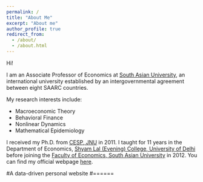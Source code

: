 ```yaml
---
permalink: /
title: "About Me"
excerpt: "About me"
author_profile: true
redirect_from: 
  - /about/
  - /about.html
---
```


Hi!

I am an Associate Professor of Economics at [South Asian University](http://www.sau.int/), an international university established by an intergovernmental agreement between eight SAARC countries.

My research interests include:
 - Macroeconomic Theory
 - Behavioral Finance
 - Nonlinear Dynamics
 - Mathematical Epidemiology
 
 I received my Ph.D. from [CESP, JNU](https://www.jnu.ac.in/sss/cesp) in 2011. I taught for 11 years in the Department of Economics, [Shyam Lal (Evening) College, University of Delhi](https://shyamlale.du.ac.in/) before joining the [Faculty of Economics, South Asian University](http://www.sau.int/fe-home.html) in 2012. You can find my official webpage [here](http://www.sau.int/faculty/faculty-profile.html?staff_id=48).



#A data-driven personal website
#======

